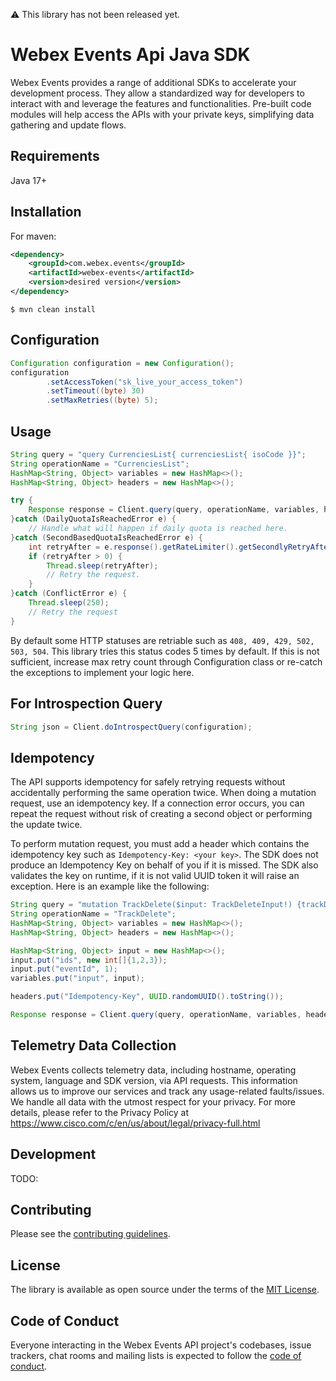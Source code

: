 ⚠️ This library has not been released yet.
# Webex Events Api Java SDK

Webex Events provides a range of additional SDKs to accelerate your development process.
They allow a standardized way for developers to interact with and leverage the features and functionalities.
Pre-built code modules will help access the APIs with your private keys, simplifying data gathering and update flows.

Requirements
-----------------

Java 17+

Installation
-----------------
For maven:
```xml
<dependency>
    <groupId>com.webex.events</groupId>
    <artifactId>webex-events</artifactId>
    <version>desired version</version>
</dependency>
```
```shell
$ mvn clean install
```

Configuration
-----------------
```java
Configuration configuration = new Configuration();
configuration
        .setAccessToken("sk_live_your_access_token")
        .setTimeout((byte) 30)
        .setMaxRetries((byte) 5);
```

Usage
-----------------
```java
String query = "query CurrenciesList{ currenciesList{ isoCode }}";
String operationName = "CurrenciesList";
HashMap<String, Object> variables = new HashMap<>();
HashMap<String, Object> headers = new HashMap<>();

try {
    Response response = Client.query(query, operationName, variables, headers, configuration);
}catch (DailyQuotaIsReachedError e) {
    // Handle what will happen if daily quota is reached here.
}catch (SecondBasedQuotaIsReachedError e) {
    int retryAfter = e.response().getRateLimiter().getSecondlyRetryAfterInMs()
    if (retryAfter > 0) {
        Thread.sleep(retryAfter);
        // Retry the request.
    }
}catch (ConflictError e) {
    Thread.sleep(250);
    // Retry the request
}
```

By default some HTTP statuses are retriable such as `408, 409, 429, 502, 503, 504`. This library tries this status
codes 5 times by default. If this is not sufficient, increase max retry count through Configuration class or re-catch 
the exceptions to implement your logic here. 

For Introspection Query
-----------------
```java
String json = Client.doIntrospectQuery(configuration);
```

Idempotency
-----------------
The API supports idempotency for safely retrying requests without accidentally performing the same operation twice.
When doing a mutation request, use an idempotency key. If a connection error occurs, you can repeat
the request without risk of creating a second object or performing the update twice.

To perform mutation request, you must add a header which contains the idempotency key such as
`Idempotency-Key: <your key>`. The SDK does not produce an Idempotency Key on behalf of you if it is missed.
The SDK also validates the key on runtime, if it is not valid UUID token it will raise an exception. Here is an example
like the following:

```java
String query = "mutation TrackDelete($input: TrackDeleteInput!) {trackDelete(input: $input) {success}}";
String operationName = "TrackDelete";
HashMap<String, Object> variables = new HashMap<>();
HashMap<String, Object> headers = new HashMap<>();

HashMap<String, Object> input = new HashMap<>();
input.put("ids", new int[]{1,2,3});
input.put("eventId", 1);
variables.put("input", input);

headers.put("Idempotency-Key", UUID.randomUUID().toString());

Response response = Client.query(query, operationName, variables, headers, configuration);
```

Telemetry Data Collection
-----------------
Webex Events collects telemetry data, including hostname, operating system, language and SDK version, via API requests.
This information allows us to improve our services and track any usage-related faults/issues. We handle all data with
the utmost respect for your privacy. For more details, please refer to the Privacy Policy at https://www.cisco.com/c/en/us/about/legal/privacy-full.html

Development
-----------------

TODO:

Contributing
-----------------
Please see the [contributing guidelines](CONTRIBUTING.md).

License
-----------------

The library is available as open source under the terms of the [MIT License](https://opensource.org/licenses/MIT).

Code of Conduct
-----------------

Everyone interacting in the Webex Events API project's codebases, issue trackers, chat rooms and mailing lists is expected to follow the [code of conduct](https://github.com/SocioEvents/webex-events-java-sdk/blob/main/CODE_OF_CONDUCT.md).
